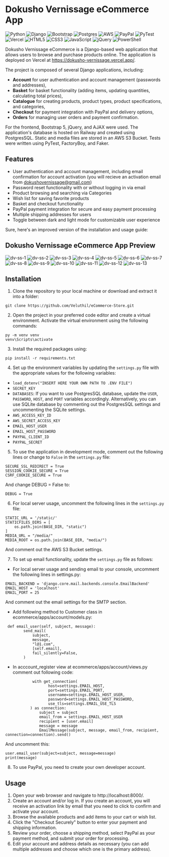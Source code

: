 # Dokusho Vernissage eCommerce App
 ![Python](https://img.shields.io/badge/python-3670A0?style=for-the-badge&logo=python&logoColor=ffdd54)
 ![Django](https://img.shields.io/badge/django-%23092E20.svg?style=for-the-badge&logo=django&logoColor=white)
 ![Bootstrap](https://img.shields.io/badge/bootstrap-%23563D7C.svg?style=for-the-badge&logo=bootstrap&logoColor=white)
 ![Postgres](https://img.shields.io/badge/postgres-%23316192.svg?style=for-the-badge&logo=postgresql&logoColor=white)
 ![AWS](https://img.shields.io/badge/AWS-%23FF9900.svg?style=for-the-badge&logo=amazon-aws&logoColor=white)
 ![PayPal](https://img.shields.io/badge/PayPal-00457C?style=for-the-badge&logo=paypal&logoColor=white)
 ![PyTest](https://img.shields.io/badge/Pytest-003A9B?style=for-the-badge&logo=pytest&logoColor=white)
 ![Vercel](https://img.shields.io/badge/vercel-%23000000.svg?style=for-the-badge&logo=vercel&logoColor=white)
 ![HTML5](https://img.shields.io/badge/html5-%23E34F26.svg?style=for-the-badge&logo=html5&logoColor=white)
 ![CSS3](https://img.shields.io/badge/css3-%231572B6.svg?style=for-the-badge&logo=css3&logoColor=white)
 ![JavaScript](https://img.shields.io/badge/javascript-%23323330.svg?style=for-the-badge&logo=javascript&logoColor=%23F7DF1E)
 ![jQuery](https://img.shields.io/badge/jquery-%230769AD.svg?style=for-the-badge&logo=jquery&logoColor=white)
 ![PowerShell](https://img.shields.io/badge/PowerShell-%235391FE.svg?style=for-the-badge&logo=powershell&logoColor=white)

Dokusho Vernissage eCommerce is a Django-based web application that allows users to browse and purchase products online. The application is deployed on Vercel at https://dokusho-vernissage.vercel.app/.

The project is composed of several Django applications, including:
- **Account** for user authentication and account management (passwords and addresses), 
- **Basket** for basket functionality (adding items, updating quantities, calculating total prices), 
- **Catalogue** for creating products, product types, product specifications, and categories, 
- **Checkout** for payment integration with PayPal and delivery options, 
- **Orders** for managing user orders and payment confirmation.

For the frontend, Bootstrap 5, jQuery, and AJAX were used. The application's database is hosted on Railway and created using PostgresSQL. Static and media files are stored in an AWS S3 Bucket. Tests were written using PyTest, FactoryBoy, and Faker.

## Features
- User authentication and account management, including email confirmation for account activation (you will recieve an activation email from dokushovernissage@gmail.com)
- Password reset functionality with or without logging in via email
- Product browsing and searching via Categories
- Wish list for saving favorite products
- Basket and checkout functionality
- PayPal payment integration for secure and easy payment processing
- Multiple shipping addresses for users
- Toggle between dark and light mode for customizable user experience

Sure, here's an improved version of the installation and usage guide:

## Dokusho Vernissage eCommerce App Preview
![dv-ss-1](https://user-images.githubusercontent.com/108438343/236901510-dde96cfd-4528-42e1-8315-7597a5dd37af.png)
![dv-ss-2](https://user-images.githubusercontent.com/108438343/236901542-975e175e-de3c-4a01-83aa-dd4b4ece4233.png)
![dv-ss-3](https://user-images.githubusercontent.com/108438343/236901641-5f69d267-2515-4b89-8ace-5ddd0f663839.png)
![dv-ss-4](https://user-images.githubusercontent.com/108438343/236901659-f516155b-74cb-4e95-979f-1379f96241dd.png)
![dv-ss-5](https://user-images.githubusercontent.com/108438343/236901678-732299a9-e94a-4a5b-8024-13dc5325e4ff.png)
![dv-ss-6](https://user-images.githubusercontent.com/108438343/236901693-f8a1e5f6-fcaa-444e-b4ba-00f3ed0573c4.png)
![dv-ss-7](https://user-images.githubusercontent.com/108438343/236901717-9cba09e6-0ed3-4bd4-ade5-93ba3d486f7e.png)
![dv-ss-8](https://user-images.githubusercontent.com/108438343/236901759-0ef87555-2eaa-4ed9-912d-6c5550e0259c.png)
![dv-ss-9](https://user-images.githubusercontent.com/108438343/236901780-27c1492d-3b00-4cb1-948a-1e8730a43edb.png)
![dv-ss-10](https://user-images.githubusercontent.com/108438343/236928457-e978e9b6-5488-4dfd-85bc-55468ae26a4f.png)
![dv-ss-11](https://user-images.githubusercontent.com/108438343/236928472-a57ebe37-94c6-4391-a6d3-2401db187f6d.png)
![dv-ss-12](https://user-images.githubusercontent.com/108438343/236928495-9be241e9-c0f1-40d2-be47-823eb1b92cab.png)
![dv-ss-13](https://user-images.githubusercontent.com/108438343/236928512-bfa373b7-f7f8-42d5-b89f-5b6eeb697819.png)


## Installation

1. Clone the repository to your local machine or download and extract it into a folder:
```
git clone https://github.com/Veluthil/eCommerce-Store.git
```
2. Open the project in your preferred code editor and create a virtual environment. Activate the virtual environment using the following commands:
```
py -m venv venv
venv\Scripts\activate
```
3. Install the required packages using: 
```
pip install -r requirements.txt
```

4. Set up the environment variables by updating the `settings.py` file with the appropriate values for the following variables:
- `load_dotenv("INSERT HERE YOUR OWN PATH TO .ENV FILE")`
- `SECRET_KEY`
- `DATABASES`: If you want to use PostgresSQL database, update the `USER`, `PASSWORD`, `HOST`, and `PORT` variables accordingly. Alternatively, you can use SQLite database by commenting out the PostgresSQL settings and uncommenting the SQLite settings.
- `AWS_ACCESS_KEY_ID`
- `AWS_SECRET_ACCESS_KEY`
- `EMAIL_HOST_USER`
- `EMAIL_HOST_PASSWORD`
- `PAYPAL_CLIENT_ID`
- `PAYPAL_SECRET`

5. To use the application in development mode, comment out the following lines or change to `False` in the `settings.py` file:
```
SECURE_SSL_REDIRECT = True
SESSION_COOKIE_SECURE = True
CSRF_COOKIE_SECURE = True
```
And change DEBUG = False to:
```
DEBUG = True
```

6. For local server usage, uncomment the following lines in the `settings.py` file:
```
STATIC_URL = '/static/'
STATICFILES_DIRS = [
    os.path.join(BASE_DIR, "static")
]
MEDIA_URL = "/media/"
MEDIA_ROOT = os.path.join(BASE_DIR, "media/")
```
And comment out the AWS S3 Bucket settings.

7. To set up email functionality, update the `settings.py` file as follows:
- For local server usage and sending email to your console, uncomment the following lines in settings.py:
```
EMAIL_BACKEND = 'django.core.mail.backends.console.EmailBackend'
EMAIL_HOST = 'localhost'
EMAIL_PORT = 25
```
And comment out the email settings for the SMTP section.
- Add following method to Customer class in ecommerce/apps/account/models.py:
```
 def email_user(self, subject, message):
        send_mail(
            subject,
            message,
            "l@1.com",
            [self.email],
            fail_silently=False,
        )
 ```
 - In acccount_register view at ecommerce/apps/account/views.py comment out following code:
 ```
             with get_connection(
                    host=settings.EMAIL_HOST,
                    port=settings.EMAIL_PORT,
                    username=settings.EMAIL_HOST_USER,
                    password=settings.EMAIL_HOST_PASSWORD,
                    use_tls=settings.EMAIL_USE_TLS
            ) as connection:
                subject = subject
                email_from = settings.EMAIL_HOST_USER
                recipient = [user.email]
                message = message
                EmailMessage(subject, message, email_from, recipient, connection=connection).send()
```
And uncomment this:
```
user.email_user(subject=subject, message=message)
print(message)
```            

8. To use PayPal, you need to create your own developer account.

## Usage

1. Open your web browser and navigate to http://localhost:8000/.
2. Create an account and/or log in. If you create an account, you will receive an activation link by email that you need to click to confirm and activate your account.
3. Browse the available products and add items to your cart or wish list.
4. Click the "Checkout Securely" button to enter your payment and shipping information.
5. Review your order, choose a shipping method, select PayPal as your payment method, and submit your order for processing.
6. Edit your account and address details as necessary (you can add multiple addresses and choose which one is the primary address).
